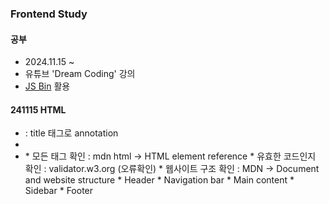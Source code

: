### Frontend Study

#### 공부
* 2024.11.15 ~
* 유튜브 'Dream Coding' 강의
* [JS Bin](https://jsbin.com/) 활용


#### 241115 HTML
* <title> content </title> : title 태그로 annotation
* <!-- <head> 
    <meta Charset="utf=8"> : 기본 글자 set
    <meta name="viewport" content="width=device-width">
    <title> JS Bin </title>
  </head> : 구글검색, 북마크추가 등 사용자에게 보여지는 정보 외의 데이터
  -->
* <!-- <body>
    <h1> heading 1 </h1>
    <button> click me ! </button>
</body> : 사용자에게 보여지는 가장 중요한 최상위 컨테이너
-->
* 모든 태그 확인 : mdn html -> HTML element reference
* 유효한 코드인지 확인 : validator.w3.org (오류확인)
* 웹사이트 구조 확인 : MDN -> Document and website structure
  * Header
  * Navigation bar
  * Main content
  * Sidebar
  * Footer
